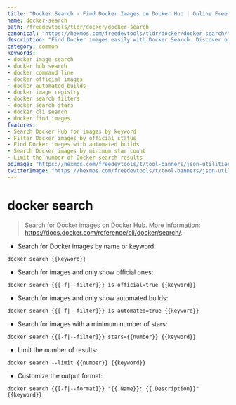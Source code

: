 ```yaml
---
title: "Docker Search - Find Docker Images on Docker Hub | Online Free DevTools by Hexmos"
name: docker-search
path: /freedevtools/tldr/docker/docker-search
canonical: "https://hexmos.com/freedevtools/tldr/docker/docker-search/"
description: "Find Docker images easily with Docker Search. Discover official images, automated builds, and filter by stars on Docker Hub. Free online tool, no registration required."
category: common
keywords:
- docker image search
- docker hub search
- docker command line
- docker official images
- docker automated builds
- docker image registry
- docker search filters
- docker search stars
- docker cli search
- docker find images
features:
- Search Docker Hub for images by keyword
- Filter Docker images by official status
- Find Docker images with automated builds
- Search Docker images by minimum star count
- Limit the number of Docker search results
ogImage: "https://hexmos.com/freedevtools/t/tool-banners/json-utilities-banner.png"
twitterImage: "https://hexmos.com/freedevtools/t/tool-banners/json-utilities-banner.png"
---
```


# docker search

> Search for Docker images on Docker Hub.
> More information: <https://docs.docker.com/reference/cli/docker/search/>.

- Search for Docker images by name or keyword:

`docker search {{keyword}}`

- Search for images and only show official ones:

`docker search {{[-f|--filter]}} is-official=true {{keyword}}`

- Search for images and only show automated builds:

`docker search {{[-f|--filter]}} is-automated=true {{keyword}}`

- Search for images with a minimum number of stars:

`docker search {{[-f|--filter]}} stars={{number}} {{keyword}}`

- Limit the number of results:

`docker search --limit {{number}} {{keyword}}`

- Customize the output format:

`docker search {{[-f|--format]}} "{{.Name}}: {{.Description}}" {{keyword}}`
